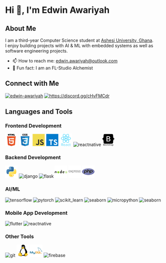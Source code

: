 # Hi 👋, I'm Edwin Awariyah

## About Me
I am a third-year Computer Science student at [Ashesi University, Ghana](https://www.ashesi.edu.gh/). 
<br>I enjoy building projects with AI & ML with embedded systems as well as software engineering projects.

- 📫 How to reach me: [edwin.awariyah@outlook.com](mailto:edwin.awariyah@outlook.com)
- 🎹 Fun fact: I am an FL-Studio Alchemist

## Connect with Me
<p align="left">
  <a href="https://linkedin.com/in/edwin-awariyah" target="blank"><img align="center" src="https://raw.githubusercontent.com/rahuldkjain/github-profile-readme-generator/master/src/images/icons/Social/linked-in-alt.svg" alt="edwin-awariyah" height="30" width="40" /></a>
  <a href="https://discord.gg/cHvFMCdr" target="blank"><img align="center" src="https://raw.githubusercontent.com/rahuldkjain/github-profile-readme-generator/master/src/images/icons/Social/discord.svg" alt="https://discord.gg/cHvFMCdr" height="30" width="40" /></a>
</p>

## Languages and Tools

### Frontend Development
<p align="left">
  <img src="https://raw.githubusercontent.com/devicons/devicon/master/icons/html5/html5-original-wordmark.svg" alt="html5" width="40" height="40"/>
  <img src="https://raw.githubusercontent.com/devicons/devicon/master/icons/css3/css3-original-wordmark.svg" alt="css3" width="40" height="40"/>
  <img src="https://raw.githubusercontent.com/devicons/devicon/master/icons/javascript/javascript-original.svg" alt="javascript" width="40" height="40"/>
  <img src="https://raw.githubusercontent.com/devicons/devicon/master/icons/typescript/typescript-original.svg" alt="typescript" width="40" height="40"/>
  <img src="https://raw.githubusercontent.com/devicons/devicon/master/icons/react/react-original-wordmark.svg" alt="react" width="40" height="40"/>
  <img src="https://reactnative.dev/img/header_logo.svg" alt="reactnative" width="40" height="40"/>
  <img src="https://raw.githubusercontent.com/devicons/devicon/master/icons/bootstrap/bootstrap-plain-wordmark.svg" alt="bootstrap" width="40" height="40"/>
</p>

### Backend Development
<p align="left">
  <img src="https://raw.githubusercontent.com/devicons/devicon/master/icons/python/python-original.svg" alt="python" width="40" height="40"/>
  <img src="https://cdn.worldvectorlogo.com/logos/django.svg" alt="django" width="40" height="40"/>
  <img src="https://www.vectorlogo.zone/logos/pocoo_flask/pocoo_flask-icon.svg" alt="flask" width="40" height="40"/>
  <img src="https://raw.githubusercontent.com/devicons/devicon/master/icons/nodejs/nodejs-original-wordmark.svg" alt="nodejs" width="40" height="40"/>
  <img src="https://raw.githubusercontent.com/devicons/devicon/master/icons/express/express-original-wordmark.svg" alt="express" width="40" height="40"/>
  <img src="https://raw.githubusercontent.com/devicons/devicon/master/icons/php/php-original.svg" alt="php" width="40" height="40"/>
</p>

### AI/ML
<p align="left">
  <img src="https://www.vectorlogo.zone/logos/tensorflow/tensorflow-icon.svg" alt="tensorflow" width="40" height="40"/>
  <img src="https://www.vectorlogo.zone/logos/pytorch/pytorch-icon.svg" alt="pytorch" width="40" height="40"/>
  <img src="https://upload.wikimedia.org/wikipedia/commons/0/05/Scikit_learn_logo_small.svg" alt="scikit_learn" width="40" height="40"/>
  <img src="https://seaborn.pydata.org/_images/logo-mark-lightbg.svg" alt="seaborn" width="40" height="40"/>
  <img src="https://cdn.worldvectorlogo.com/logos/python-1.svg" alt="micropython" width="40" height="40"/>
  <img src="https://www.vectorlogo.zone/logos/arduino/arduino-icon.svg" alt="seaborn" width="40" height="40"/>
  
</p>

### Mobile App Development
<p align="left">
  <img src="https://www.vectorlogo.zone/logos/flutterio/flutterio-icon.svg" alt="flutter" width="40" height="40"/>
  <img src="https://reactnative.dev/img/header_logo.svg" alt="reactnative" width="40" height="40"/>
</p>

### Other Tools
<p align="left">
  <img src="https://www.vectorlogo.zone/logos/git-scm/git-scm-icon.svg" alt="git" width="40" height="40"/>
  <img src="https://raw.githubusercontent.com/devicons/devicon/master/icons/linux/linux-original.svg" alt="linux" width="40" height="40"/>
  <img src="https://raw.githubusercontent.com/devicons/devicon/master/icons/mysql/mysql-original-wordmark.svg" alt="mysql" width="40" height="40"/>
  <img src="https://firebase.google.com/images/brand-guidelines/logo-standard.png" alt="firebase" height="40"/>
</p>

<!--## GitHub Stats

<p align="center">
  <img align="left" width = 25% src="https://github-readme-stats.vercel.app/api/top-langs?username=eawariyah&show_icons=true&locale=en&layout=compact" alt="eawariyah" />
  <img align="center" width = 32%  src="https://github-readme-stats.vercel.app/api?username=eawariyah&show_icons=true&locale=en" alt="eawariyah" />
  <img align="right" width = 32%  src="https://github-readme-streak-stats.herokuapp.com/?user=eawariyah" alt="eawariyah" />
</p>-->



